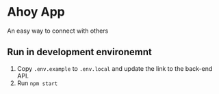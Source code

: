 # Ahoy App

An easy way to connect with others

## Run in development environemnt

1. Copy `.env.example` to `.env.local` and update the link to the back-end API.
2. Run `npm start`
